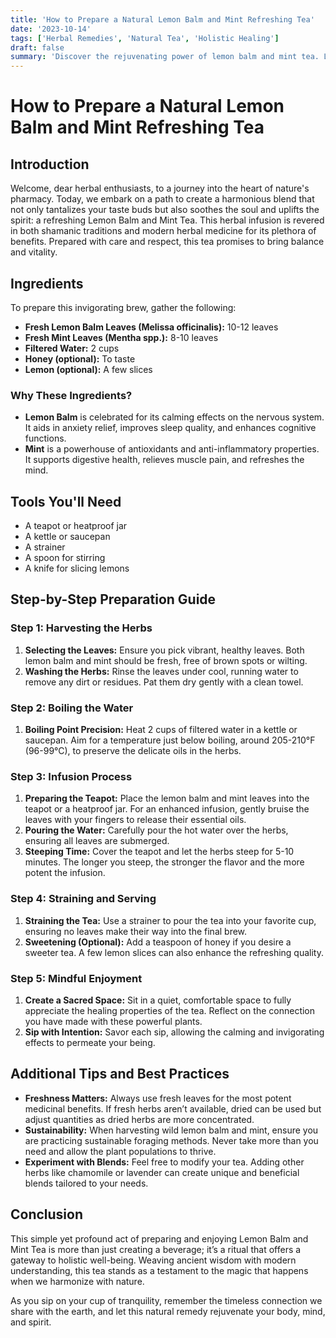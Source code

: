 ```yaml
---
title: 'How to Prepare a Natural Lemon Balm and Mint Refreshing Tea'
date: '2023-10-14'
tags: ['Herbal Remedies', 'Natural Tea', 'Holistic Healing']
draft: false
summary: 'Discover the rejuvenating power of lemon balm and mint tea. Learn how to prepare this refreshing herbal blend, backed by shamanic traditions and modern medical insights.'
---
```


# How to Prepare a Natural Lemon Balm and Mint Refreshing Tea

## Introduction

Welcome, dear herbal enthusiasts, to a journey into the heart of nature's pharmacy. Today, we embark on a path to create a harmonious blend that not only tantalizes your taste buds but also soothes the soul and uplifts the spirit: a refreshing Lemon Balm and Mint Tea. This herbal infusion is revered in both shamanic traditions and modern herbal medicine for its plethora of benefits. Prepared with care and respect, this tea promises to bring balance and vitality.

## Ingredients

To prepare this invigorating brew, gather the following:

- **Fresh Lemon Balm Leaves (Melissa officinalis):** 10-12 leaves
- **Fresh Mint Leaves (Mentha spp.):** 8-10 leaves
- **Filtered Water:** 2 cups
- **Honey (optional):** To taste
- **Lemon (optional):** A few slices

### Why These Ingredients?

- **Lemon Balm** is celebrated for its calming effects on the nervous system. It aids in anxiety relief, improves sleep quality, and enhances cognitive functions.
- **Mint** is a powerhouse of antioxidants and anti-inflammatory properties. It supports digestive health, relieves muscle pain, and refreshes the mind.

## Tools You'll Need

- A teapot or heatproof jar
- A kettle or saucepan
- A strainer
- A spoon for stirring
- A knife for slicing lemons

## Step-by-Step Preparation Guide

### Step 1: Harvesting the Herbs

1. **Selecting the Leaves:**
   Ensure you pick vibrant, healthy leaves. Both lemon balm and mint should be fresh, free of brown spots or wilting.
2. **Washing the Herbs:**
   Rinse the leaves under cool, running water to remove any dirt or residues. Pat them dry gently with a clean towel.

### Step 2: Boiling the Water

1. **Boiling Point Precision:**
   Heat 2 cups of filtered water in a kettle or saucepan. Aim for a temperature just below boiling, around 205-210°F (96-99°C), to preserve the delicate oils in the herbs.

### Step 3: Infusion Process

1. **Preparing the Teapot:**
   Place the lemon balm and mint leaves into the teapot or a heatproof jar. For an enhanced infusion, gently bruise the leaves with your fingers to release their essential oils.
2. **Pouring the Water:**
   Carefully pour the hot water over the herbs, ensuring all leaves are submerged.
3. **Steeping Time:**
   Cover the teapot and let the herbs steep for 5-10 minutes. The longer you steep, the stronger the flavor and the more potent the infusion.

### Step 4: Straining and Serving

1. **Straining the Tea:**
   Use a strainer to pour the tea into your favorite cup, ensuring no leaves make their way into the final brew.
2. **Sweetening (Optional):**
   Add a teaspoon of honey if you desire a sweeter tea. A few lemon slices can also enhance the refreshing quality.

### Step 5: Mindful Enjoyment

1. **Create a Sacred Space:**
   Sit in a quiet, comfortable space to fully appreciate the healing properties of the tea. Reflect on the connection you have made with these powerful plants.
2. **Sip with Intention:**
   Savor each sip, allowing the calming and invigorating effects to permeate your being.

## Additional Tips and Best Practices

- **Freshness Matters:**
  Always use fresh leaves for the most potent medicinal benefits. If fresh herbs aren’t available, dried can be used but adjust quantities as dried herbs are more concentrated.
- **Sustainability:**
  When harvesting wild lemon balm and mint, ensure you are practicing sustainable foraging methods. Never take more than you need and allow the plant populations to thrive.
- **Experiment with Blends:**
  Feel free to modify your tea. Adding other herbs like chamomile or lavender can create unique and beneficial blends tailored to your needs.

## Conclusion

This simple yet profound act of preparing and enjoying Lemon Balm and Mint Tea is more than just creating a beverage; it’s a ritual that offers a gateway to holistic well-being. Weaving ancient wisdom with modern understanding, this tea stands as a testament to the magic that happens when we harmonize with nature.

As you sip on your cup of tranquility, remember the timeless connection we share with the earth, and let this natural remedy rejuvenate your body, mind, and spirit.